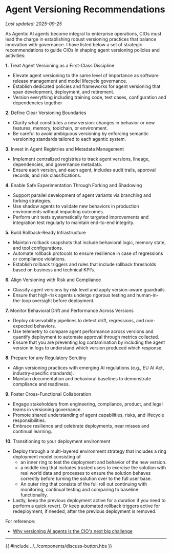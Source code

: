 # Agent Versioning Recommendations

_Last updated: 2025-09-25_


As Agentic AI agents become integral to enterprise operations, CIOs must lead the charge in establishing robust versioning practices that balance innovation with governance.  I have listed below a set of strategic recommendations to guide CIOs in shaping agent versioning policies and activities:

**1.** Treat Agent Versioning as a First-Class Discipline
- Elevate agent versioning to the same level of importance as software release management and model lifecycle governance.
- Establish dedicated policies and frameworks for agent versioning that span development, deployment, and retirement.
- Version everything including training code, test cases, configuration and dependencies together

**2.** Define Clear Versioning Boundaries
- Clarify what constitutes a new version: changes in behavior or new features, memory, toolchain, or environment.
- Be careful to avoid ambiguous versioning by enforcing semantic versioning standards tailored to each agentic system.

**3.** Invest in Agent Registries and Metadata Management
- Implement centralized registries to track agent versions, lineage, dependencies, and governance metadata.
- Ensure each version, and each agent, includes audit trails, approval records, and risk classifications.

**4.** Enable Safe Experimentation Through Forking and Shadowing
- Support parallel development of agent variants via branching and forking strategies.
- Use shadow agents to validate new behaviors in production environments without impacting outcomes.
- Perform unit tests systematically for targeted improvements and integration test regularly to maintain end-to-end integrity.

**5.** Build Rollback-Ready Infrastructure
- Maintain rollback snapshots that include behavioral logic, memory state, and tool configurations.
- Automate rollback protocols to ensure resilience in case of regressions or compliance violations.
- Establish rollback triggers and rules that include rollback thresholds based on business and technical KPI’s.

**6.** Align Versioning with Risk and Compliance 
- Classify agent versions by risk level and apply version-aware guardrails.
- Ensure that high-risk agents undergo rigorous testing and human-in-the-loop oversight before deployment.

**7.** Monitor Behavioral Drift and Performance Across Versions
- Deploy observability pipelines to detect drift, regressions, and non-expected behaviors.
- Use telemetry to compare agent performance across versions and quantify deployment to automate approval through metrics collected.
- Ensure that you are preventing log contamination by including the agent version in logs to understand which version produced which response.

**8.** Prepare for any Regulatory Scrutiny
- Align versioning practices with emerging AI regulations (e.g., EU AI Act, industry-specific standards).
- Maintain documentation and behavioral baselines to demonstrate compliance and readiness.

**9.** Foster Cross-Functional Collaboration
- Engage stakeholders from engineering, compliance, product, and legal teams in versioning governance.
- Promote shared understanding of agent capabilities, risks, and lifecycle responsibilities.
- Embrace resilience and celebrate deployments, near misses and continual learning.

**10.** Transitioning to your deployment environment
- Deploy through a multi-layered environment strategy that includes a ring deployment model consisting of
  - an inner ring to test the deployment and behavior of the new version.
  - a middle ring that includes trusted users to exercise the solution with real world data and processes to ensure the solution behaves correctly before turning the solution over to the full user base.
  - An outer ring that consists of the full roll out continuing with monitoring, continual testing and comparing to baseline functionality.
- Lastly, keep the previous deployment active for a duration if you need to perform a quick revert.  Or keep automated rollback triggers active for redeployment, if needed, after the previous deployment is removed. 











For reference:

- [Why versioning AI agents is the CIO's next big challenge](https://www.cio.com/article/4056453/why-versioning-ai-agents-is-the-cios-next-big-challenge.html)


---

{{ #include ../../components/discuss-button.hbs }}